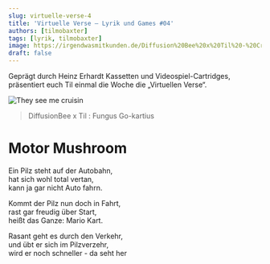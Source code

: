 ```yaml
---
slug: virtuelle-verse-4
title: 'Virtuelle Verse – Lyrik und Games #04'
authors: [tilmobaxter]
tags: [lyrik, tilmobaxter]
image: https://irgendwasmitkunden.de/Diffusion%20Bee%20x%20Til%20-%20Cruisin.jpg
draft: false
---
```


Geprägt durch Heinz Erhardt Kassetten und Videospiel-Cartridges, präsentiert euch Til einmal die Woche die „Virtuellen Verse“.
<!--truncate-->

![They see me cruisin](https://irgendwasmitkunden.de/Diffusion%20Bee%20x%20Til%20-%20Cruisin.jpg)
> DiffusionBee x Til : Fungus Go-kartius

# Motor Mushroom

Ein Pilz steht auf der Autobahn, <br/>
hat sich wohl total vertan, <br/>
kann ja gar nicht Auto fahrn. <br/>

Kommt der Pilz nun doch in Fahrt, <br/>
rast gar freudig über Start, <br/>
heißt das Ganze: Mario Kart. <br/>

Rasant geht es durch den Verkehr, <br/>
und übt er sich im Pilzverzehr, <br/>
wird er noch schneller -  da seht her <br/>
